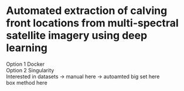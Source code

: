# Automated extraction of calving front locations from multi-spectral satellite imagery using deep learning

Option 1 Docker  
Option 2 Singularity  
Interested in datasets -> manual here -> autoamted big set here  
box method here
